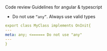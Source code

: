 Code review Guidelines for angular & typescript
-	Do not use `“any”`. Always use valid types
  ```yaml
  export class MyClass implements OnInit{
  ---
  meta: any; <====== Do not use "any"
  ---
  }
  ```
